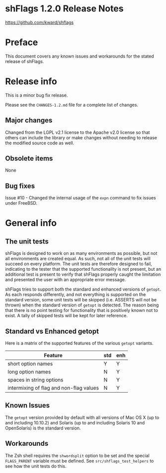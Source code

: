 # shFlags 1.2.0 Release Notes
https://github.com/kward/shflags

Preface
=======

This document covers any known issues and workarounds for the stated release of
shFlags.

Release info
============

This is a minor bug fix release.

Please see the `CHANGES-1.2.md` file for a complete list of changes.

Major changes
-------------

Changed from the LGPL v2.1 license to the Apache v2.0 license so that others
can include the library or make changes without needing to release the modified
source code as well.

Obsolete items
--------------

None

Bug fixes
---------

Issue #10 - Changed the internal usage of the `expn` command to fix issues
under FreeBSD.

General info
============

The unit tests
--------------

shFlags is designed to work on as many environments as possible, but not all
environments are created equal. As such, not all of the unit tests will succeed
on every platform. The unit tests are therefore designed to fail, indicating to
the tester that the supported functionality is not present, but an additional
test is present to verify that shFlags properly caught the limitation and
presented the user with an appropriate error message.

shFlags tries to support both the standard and enhanced versions of `getopt`.
As each responds differently, and not everything is supported on the standard
version, some unit tests will be skipped (i.e. ASSERTS will not be thrown) when
the standard version of `getopt` is detected. The reason being that there is
no point testing for functionality that is positively known not to exist. A
tally of skipped tests will be kept for later reference.

Standard vs Enhanced getopt
---------------------------

Here is a matrix of the supported features of the various `getopt` variants.

| Feature                                 | std | enh |
|-----------------------------------------|-----|-----|
| short option names                      |  Y  |  Y  |
| long option names                       |  N  |  Y  |
| spaces in string options                |  N  |  Y  |
| intermixing of flag and non-flag values |  N  |  Y  |

Known Issues
------------

The `getopt` version provided by default with all versions of Mac OS X (up to
and including 10.10.2) and Solaris (up to and including Solaris 10 and
OpenSolaris) is the standard version.

Workarounds
-----------
The Zsh shell requires the `shwordsplit` option to be set and the special
`FLAGS_PARENT` variable must be defined. See `src/shflags_test_helpers` to
see how the unit tests do this.
